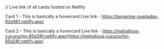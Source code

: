 // Live link of all cards hosted on Netlify

Card 1 - This is basically a hovercard 
 Live link - https://tangerine-queijadas-92e991.netlify.app/


Card 2 - This is basically a hovercard 
 Live link - https://melodious-cucurucho-85d28f.netlify.app/)https://melodious-cucurucho-85d28f.netlify.app/
